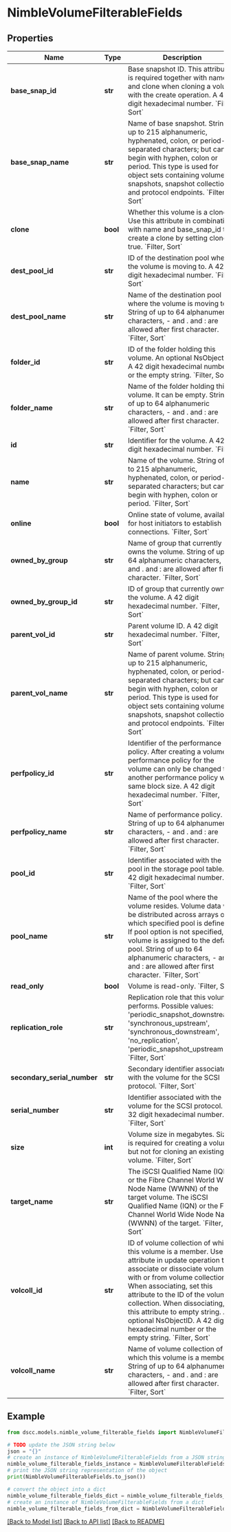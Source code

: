 # NimbleVolumeFilterableFields


## Properties

Name | Type | Description | Notes
------------ | ------------- | ------------- | -------------
**base_snap_id** | **str** | Base snapshot ID. This attribute is required together with name and clone when cloning a volume with the create operation. A 42 digit hexadecimal number. &#x60;Filter, Sort&#x60; | [optional] 
**base_snap_name** | **str** | Name of base snapshot. String of up to 215 alphanumeric, hyphenated, colon, or period-separated characters; but cannot begin with hyphen, colon or period. This type is used for object sets containing volumes, snapshots, snapshot collections and protocol endpoints. &#x60;Filter, Sort&#x60; | [optional] 
**clone** | **bool** | Whether this volume is a clone. Use this attribute in combination with name and base_snap_id to create a clone by setting clone &#x3D; true. &#x60;Filter, Sort&#x60; | [optional] 
**dest_pool_id** | **str** | ID of the destination pool where the volume is moving to. A 42 digit hexadecimal number. &#x60;Filter, Sort&#x60; | [optional] 
**dest_pool_name** | **str** | Name of the destination pool where the volume is moving to. String of up to 64 alphanumeric characters, - and . and : are allowed after first character. &#x60;Filter, Sort&#x60; | [optional] 
**folder_id** | **str** | ID of the folder holding this volume. An optional NsObjectID. A 42 digit hexadecimal number or the empty string. &#x60;Filter, Sort&#x60; | [optional] 
**folder_name** | **str** | Name of the folder holding this volume. It can be empty. String of up to 64 alphanumeric characters, - and . and : are allowed after first character. &#x60;Filter, Sort&#x60; | [optional] 
**id** | **str** | Identifier for the volume. A 42 digit hexadecimal number. &#x60;Filter&#x60; | [optional] 
**name** | **str** | Name of the volume. String of up to 215 alphanumeric, hyphenated, colon, or period-separated characters; but cannot begin with hyphen, colon or period. &#x60;Filter, Sort&#x60; | [optional] 
**online** | **bool** | Online state of volume, available for host initiators to establish connections. &#x60;Filter, Sort&#x60; | [optional] 
**owned_by_group** | **str** | Name of group that currently owns the volume. String of up to 64 alphanumeric characters, - and . and : are allowed after first character. &#x60;Filter, Sort&#x60; | [optional] 
**owned_by_group_id** | **str** | ID of group that currently owns the volume. A 42 digit hexadecimal number. &#x60;Filter, Sort&#x60; | [optional] 
**parent_vol_id** | **str** | Parent volume ID. A 42 digit hexadecimal number. &#x60;Filter, Sort&#x60; | [optional] 
**parent_vol_name** | **str** | Name of parent volume. String of up to 215 alphanumeric, hyphenated, colon, or period-separated characters; but cannot begin with hyphen, colon or period. This type is used for object sets containing volumes, snapshots, snapshot collections and protocol endpoints. &#x60;Filter, Sort&#x60; | [optional] 
**perfpolicy_id** | **str** | Identifier of the performance policy. After creating a volume, performance policy for the volume can only be changed to another performance policy with same block size. A 42 digit hexadecimal number. &#x60;Filter, Sort&#x60; | [optional] 
**perfpolicy_name** | **str** | Name of performance policy. String of up to 64 alphanumeric characters, - and . and : are allowed after first character. &#x60;Filter, Sort&#x60; | [optional] 
**pool_id** | **str** | Identifier associated with the pool in the storage pool table. A 42 digit hexadecimal number. &#x60;Filter, Sort&#x60; | [optional] 
**pool_name** | **str** | Name of the pool where the volume resides. Volume data will be distributed across arrays over which specified pool is defined. If pool option is not specified, volume is assigned to the default pool. String of up to 64 alphanumeric characters, - and . and : are allowed after first character. &#x60;Filter, Sort&#x60; | [optional] 
**read_only** | **bool** | Volume is read-only. &#x60;Filter, Sort&#x60; | [optional] 
**replication_role** | **str** | Replication role that this volume performs. Possible values: &#39;periodic_snapshot_downstream&#39;, &#39;synchronous_upstream&#39;, &#39;synchronous_downstream&#39;, &#39;no_replication&#39;, &#39;periodic_snapshot_upstream&#39;. &#x60;Filter, Sort&#x60; | [optional] 
**secondary_serial_number** | **str** | Secondary identifier associated with the volume for the SCSI protocol. &#x60;Filter, Sort&#x60; | [optional] 
**serial_number** | **str** | Identifier associated with the volume for the SCSI protocol. A 32 digit hexadecimal number. &#x60;Filter, Sort&#x60; | [optional] 
**size** | **int** | Volume size in megabytes. Size is required for creating a volume but not for cloning an existing volume. &#x60;Filter, Sort&#x60; | [optional] 
**target_name** | **str** | The iSCSI Qualified Name (IQN) or the Fibre Channel World Wide Node Name (WWNN) of the target volume. The iSCSI Qualified Name (IQN) or the Fibre Channel World Wide Node Name (WWNN) of the target. &#x60;Filter, Sort&#x60; | [optional] 
**volcoll_id** | **str** | ID of volume collection of which this volume is a member. Use this attribute in update operation to associate or dissociate volumes with or from volume collections. When associating, set this attribute to the ID of the volume collection. When dissociating, set this attribute to empty string. An optional NsObjectID. A 42 digit hexadecimal number or the empty string. &#x60;Filter, Sort&#x60; | [optional] 
**volcoll_name** | **str** | Name of volume collection of which this volume is a member. String of up to 64 alphanumeric characters, - and . and : are allowed after first character. &#x60;Filter, Sort&#x60; | [optional] 

## Example

```python
from dscc.models.nimble_volume_filterable_fields import NimbleVolumeFilterableFields

# TODO update the JSON string below
json = "{}"
# create an instance of NimbleVolumeFilterableFields from a JSON string
nimble_volume_filterable_fields_instance = NimbleVolumeFilterableFields.from_json(json)
# print the JSON string representation of the object
print(NimbleVolumeFilterableFields.to_json())

# convert the object into a dict
nimble_volume_filterable_fields_dict = nimble_volume_filterable_fields_instance.to_dict()
# create an instance of NimbleVolumeFilterableFields from a dict
nimble_volume_filterable_fields_from_dict = NimbleVolumeFilterableFields.from_dict(nimble_volume_filterable_fields_dict)
```
[[Back to Model list]](../README.md#documentation-for-models) [[Back to API list]](../README.md#documentation-for-api-endpoints) [[Back to README]](../README.md)



